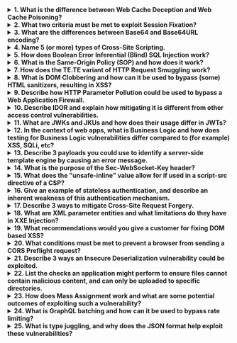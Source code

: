 
<details>
<summary><b>1. What is the difference between Web Cache Deception and Web Cache Poisoning?</b></summary>

**Web Cache Deception** involves finding a dynamic page that can be accessed via a URL a web cache will automatically cache (e.g., if `/transactions` can be accessed at `/transactions.jpg`). If an attacker can trick a victim into visiting the cacheable URL, they can then load the same URL and retrieve the victim's information from the cache.

**Web Cache Poisoning** involves finding an input that results in some exploitable change in the response but doesn't form part of the cache key for the request. When an attacker sends their payload, the exploited response will be cached and then delivered to anyone who accesses the page.
</details>

<details>
<summary><b>2. What two criteria must be met to exploit Session Fixation?</b></summary>

Session Fixation is not the same as Session Hijacking but rather a type of Session Hijacking attack. The two criteria are:

- Attacker must be able to forcibly set a (syntactically valid but otherwise inactive) session token in the victim's browser (e.g., using XSS / CRLF injection)
- Once the victim authenticates, the application uses the session token already present and does not set a new one
</details>

<details>
<summary><b>3. What are the differences between Base64 and Base64URL encoding?</b></summary>

In Base64URL encoding:
- A `-` is used instead of a `+`
- A `_` is used instead of a `/`
- Padding with `=` is optional and usually omitted

This provides more compatibility when the value needs to be used in a URL.

**Note:** Padding is actually not required at all for decoding, even in regular Base64, because we can figure out how many bytes are left to decode based on the number of remaining Base64 characters:
- 2 characters = 1 more byte
- 3 characters = 2 more bytes
</details>

<details>
<summary><b>4. Name 5 (or more) types of Cross-Site Scripting.</b></summary>

The 5 main types are:
- Reflected XSS
- Stored XSS
- DOM-based XSS
- CSTI (Client-Side Template Injection)
- Server-Side XSS

Other types suggested include:
- Self XSS
- XST (Cross-Site Tracing)
- Universal XSS
- Blind XSS
- Mutation XSS
</details>

<details>
<summary><b>5. How does Boolean Error Inferential (Blind) SQL Injection work?</b></summary>

This is a variant where injecting "AND 1=1" and "AND 1=2" (for example) will return the same response! The trick is to purposefully cause a database error when a condition we want to test is true, and hope that error propagates back to the response somehow (e.g., a 500 Internal Server error).

Many ways to do this, but most use a CASE expression and some divide by zero if the condition is true. For example: `AND 1=(SELECT CASE WHEN (1=1) THEN 1/0 ELSE 1 END)`
</details>

<details>
<summary><b>6. What is the Same-Origin Policy (SOP) and how does it work?</b></summary>

The Same-Origin Policy is a security mechanism browsers use to prevent a variety of cross-origin attacks. The basic principle is that client-side app code can only read data from a specific URL if the URL has the same origin as the current app. Two URLs have the same origin if they share the same protocol, host, and port.

Note that reading and embedding data from URLs are treated differently, allowing applications to embed things like scripts, videos, images, etc. without actually being able to access the raw bytes of each.
</details>

<details>
<summary><b>7. How does the TE.TE variant of HTTP Request Smuggling work?</b></summary>

The TE.TE variant has two or more servers which always use the Transfer-Encoding header over the Content-Length header if both are present, which usually makes Request Smuggling impossible. However, by manipulating the Transfer-Encoding header, it is possible to cause one of the servers to not recognize it. This server will use the Content-Length header instead, allowing the Request Smuggling attack to work.

There are countless ways to manipulate the Transfer-Encoding header. Common ones are including whitespace before the colon, capitalization, or modifying the value "chunked" in the header itself.
</details>

<details>
<summary><b>8. What is DOM Clobbering and how can it be used to bypass (some) HTML sanitizers, resulting in XSS?</b></summary>

DOM Clobbering is a way to manipulate the DOM using only HTML elements (i.e., no JavaScript). By using the id or name attribute of some elements, it is possible to create global variables in the DOM. This can lead to XSS in some cases.

[DOM Clobbering Cheatsheet](https://example.com) (works best in Chrome)
</details>

<details>
<summary><b>9. Describe how HTTP Parameter Pollution could be used to bypass a Web Application Firewall.</b></summary>

Some servers will concatenate parameter values if two or more identical parameters exist in requests, though often with a separator (e.g., a comma). For certain payloads, WAF detection can sometimes be bypassed if the payload can be split across multiple parameters.
</details>

<details>
<summary><b>10. Describe IDOR and explain how mitigating it is different from other access control vulnerabilities.</b></summary>

Insecure Direct Object References occur when an application provides functionality to access a resource using some unique reference (e.g., an ID) but does not perform adequate access control checks to determine if the user should have access to the specific resource.

Generally, the user should be able to access the functionality, but not all resources via the functionality. Thus, mitigation involves an access check comparing the user to the specific resource being requested, as opposed to the functionality itself.
</details>

<details>
<summary><b>11. What are JWKs and JKUs and how does their usage differ in JWTs?</b></summary>

A JSON Web Key (JWK) is a JSON object representing a signing key in a JWT. A JSON Web Key Set URL (JKU) is a URL which points to the location of a set of JWKs. In a JWT, both JWKs and JKUs go in the header.

When using a JWK, the entire public key is embedded within the header, whereas a JKU can point to a set of multiple public keys. In both cases a key ID (kid) is used to select the key to be used.
</details>

<details>
<summary><b>12. In the context of web apps, what is Business Logic and how does testing for Business Logic vulnerabilities differ compared to (for example) XSS, SQLi, etc?</b></summary>

Business logic is code which mimics real-world business operations / decisions, rather than code which handles how a user interacts with the application. Testing for business logic vulnerabilities usually involves identifying and challenging assumptions the developer has made about how someone uses the application, rather than technical oversights involving how data is processed.

It is impossible to identify business logic flaws using current scanners, since they require an understanding of the purpose of the application and are highly contextual.
</details>

<details>
<summary><b>13. Describe 3 payloads you could use to identify a server-side template engine by causing an error message.</b></summary>

- **Invalid syntax**: `${{<%[%'"}}%\`
- **Divide by zero**: `${1/0}`
- **Invalid variable names**: `${tib3rius}`
</details>

<details>
<summary><b>14. What is the purpose of the Sec-WebSocket-Key header?</b></summary>

The "key" has nothing to do with security / encryption. Since WebSockets are created using an initial HTTP request, the Sec-WebSocket-Key header is used by the client to make sure the server supports WebSockets. If the client doesn't receive a correctly hashed version of the key from the server, it doesn't continue with the WebSocket setup.
</details>

<details>
<summary><b>15. What does the "unsafe-inline" value allow for if used in a script-src directive of a CSP?</b></summary>

"unsafe-inline" will allow all inline scripts (e.g., `<script>...</script>` and "onevent" attributes) to be executed, but will not allow the loading of scripts from other files, nor will it allow the use of `eval()` and other methods which allow the execution of JavaScript from strings.
</details>

<details>
<summary><b>16. Give an example of stateless authentication, and describe an inherent weakness of this authentication mechanism.</b></summary>

Authentication using a JWT is an example of stateless authentication. An inherent weakness of stateless authentication is the inability to forcibly expire user sessions, since all session information is stored on the client-side.
</details>

<details>
<summary><b>17. Describe 3 ways to mitigate Cross-Site Request Forgery.</b></summary>

- Setting the SameSite cookie attribute to Lax or Strict on session cookies can prevent this cookie being added to cross-site requests, making forged requests unauthenticated. There are some exceptions if Lax is used.
- Requiring Anti-CSRF Tokens to be submitted with vulnerable requests will prevent CSRF provided the tokens are unique, unpredictable, and are not (only) submitted in cookies.
- Another option is to check the Referer header of a request to ensure it matches a trusted origin.
</details>

<details>
<summary><b>18. What are XML parameter entities and what limitations do they have in XXE Injection?</b></summary>

XML parameter entities are referenced using a `%` instead of `&`, but can only be referenced within a DTD, not the main XML document. This limitation means that parameter entities are often only useful with out-of-band XXE techniques.
</details>

<details>
<summary><b>19. What recommendations would you give a customer for fixing DOM based XSS?</b></summary>

If possible, avoid passing untrusted inputs to potentially dangerous JavaScript functions. Checks should be implemented to ensure that values only include expected characters (as opposed to trying to detect bad characters). Encoding inputs is also a possibility.
</details>

<details>
<summary><b>20. What conditions must be met to prevent a browser from sending a CORS Preflight request?</b></summary>

- Only GET, HEAD, or POST methods are allowed
- Only the following headers can be manually set: Accept, Accept-Language, Content-Language, Content-Type, Range
- If Content-Type is set, it must use one of the following: application/x-www-form-urlencoded, multipart/form-data, text/plain
- If XMLHttpRequest was used, no event listener must be registered on the XMLHttpRequest.upload property
- No ReadableStream object was used
</details>

<details>
<summary><b>21. Describe 3 ways an Insecure Deserialization vulnerability could be exploited.</b></summary>

- Modifying the value of an object attribute
- Modifying the type of an object attribute
- Using a Magic Method to make calls to other functions/methods (potentially leading to RCE)
</details>

<details>
<summary><b>22. List the checks an application might perform to ensure files cannot contain malicious content, and can only be uploaded to specific directories.</b></summary>

- Only allowing files with certain extensions and mime-types to be uploaded
- Performing file analysis (to confirm the file type) and AV scans
- Performing path canonicalization before checking the end location of the file matches an allowed directory
</details>

<details>
<summary><b>23. How does Mass Assignment work and what are some potential outcomes of exploiting such a vulnerability?</b></summary>

Mass Assignment occurs when functionality allowing users to create or update "objects" does not restrict which attributes a user can specify. This is more common in modern MVC-type frameworks.

This can lead to attackers being able to "upgrade" their role (e.g., to admin), add money to an account balance, assign potentially negative resources to other users, or perform a log forging attack by modifying date values, as well as countless other attacks.
</details>

<details>
<summary><b>24. What is GraphQL batching and how can it be used to bypass rate limiting?</b></summary>

GraphQL batching allows a user to send multiple queries or mutations to a GraphQL endpoint in a single request, either using arrays or aliases. Each query / mutation is then executed and a collection of results is returned in the response.

This can bypass rate limiting since instead of sending 1000 requests to the endpoint (for example), one request can be sent containing 1000 queries / mutations.
</details>

<details>
<summary><b>25. What is type juggling, and why does the JSON format help exploit these vulnerabilities?</b></summary>

Type juggling is a feature of certain programming languages where variables will be converted to a different type (e.g., string, integer, boolean) in certain operations, rather than throwing an exception. For example, when concatenating a string with an integer, the integer will be converted to a string.

This can however lead to vulnerabilities when preserving the type is important. The JSON format helps exploit these vulnerabilities as it supports a wide range of data types natively (numbers, strings, booleans, arrays, objects, and nulls), whereas regular URL/Body parameters often only support strings and arrays.
</details>

